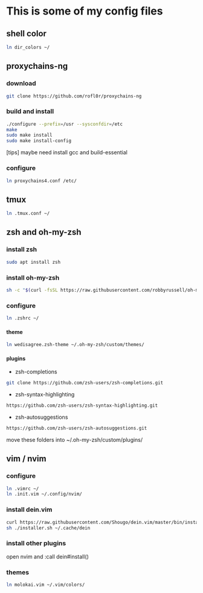 # This is some of my config files

## shell color

```sh
ln dir_colors ~/
```

## proxychains-ng

### download

```sh
git clone https://github.com/rofl0r/proxychains-ng
```

### build and install

``` sh
./configure --prefix=/usr --sysconfdir=/etc
make 
sudo make install
sudo make install-config
```

[tips] maybe need install gcc and build-essential

### configure

```sh
ln proxychains4.conf /etc/
```

## tmux

```sh
ln .tmux.conf ~/
```

## zsh and oh-my-zsh

### install zsh

```sh
sudo apt install zsh
```

### install oh-my-zsh

```sh
sh -c "$(curl -fsSL https://raw.githubusercontent.com/robbyrussell/oh-my-zsh/master/tools/install.sh)"
```

### configure

```sh
ln .zshrc ~/
```

#### theme

```sh
ln wedisagree.zsh-theme ~/.oh-my-zsh/custom/themes/
```

#### plugins

- zsh-completions 
```sh
git clone https://github.com/zsh-users/zsh-completions.git
```
- zsh-syntax-highlighting
```sh
https://github.com/zsh-users/zsh-syntax-highlighting.git
```
- zsh-autosuggestions
```sh
https://github.com/zsh-users/zsh-autosuggestions.git
```

move these folders into ~/.oh-my-zsh/custom/plugins/

## vim / nvim

### configure

```sh
ln .vimrc ~/
ln .init.vim ~/.config/nvim/
```

### install dein.vim

```sh
curl https://raw.githubusercontent.com/Shougo/dein.vim/master/bin/installer.sh > installer.sh
sh ./installer.sh ~/.cache/dein
```


### install other plugins

open nvim and :call dein#install()

### themes

```sh
ln molokai.vim ~/.vim/colors/
```

